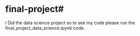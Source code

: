 # final-project#
I Did the data science project so to see my code please run the final_project_data_science.ipynb code.
